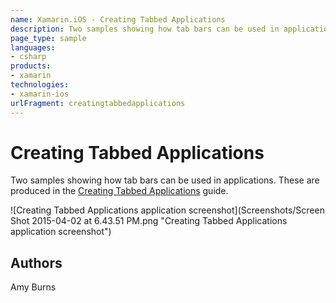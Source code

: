 ```yaml
---
name: Xamarin.iOS - Creating Tabbed Applications
description: Two samples showing how tab bars can be used in applications. These are produced in the Creating Tabbed Applications guide.
page_type: sample
languages:
- csharp
products:
- xamarin
technologies:
- xamarin-ios
urlFragment: creatingtabbedapplications
---
```

# Creating Tabbed Applications

Two samples showing how tab bars can be used in applications. These are produced in the [Creating Tabbed Applications](/guides/ios/user_interface/creating_tabbed_applications/) guide.

![Creating Tabbed Applications application screenshot](Screenshots/Screen Shot 2015-04-02 at 6.43.51 PM.png "Creating Tabbed Applications application screenshot")

## Authors

Amy Burns

